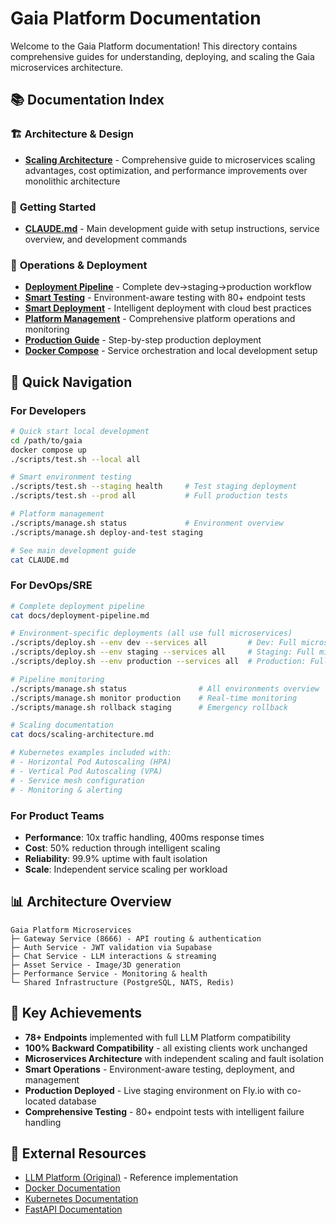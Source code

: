 # Gaia Platform Documentation

Welcome to the Gaia Platform documentation! This directory contains comprehensive guides for understanding, deploying, and scaling the Gaia microservices architecture.

## 📚 Documentation Index

### 🏗️ **Architecture & Design**
- **[Scaling Architecture](scaling-architecture.md)** - Comprehensive guide to microservices scaling advantages, cost optimization, and performance improvements over monolithic architecture

### 🚀 **Getting Started** 
- **[CLAUDE.md](../CLAUDE.md)** - Main development guide with setup instructions, service overview, and development commands

### 🔧 **Operations & Deployment**
- **[Deployment Pipeline](deployment-pipeline.md)** - Complete dev→staging→production workflow
- **[Smart Testing](../scripts/test.sh)** - Environment-aware testing with 80+ endpoint tests
- **[Smart Deployment](../scripts/deploy.sh)** - Intelligent deployment with cloud best practices
- **[Platform Management](../scripts/manage.sh)** - Comprehensive platform operations and monitoring
- **[Production Guide](production-deployment.md)** - Step-by-step production deployment
- **[Docker Compose](../docker-compose.yml)** - Service orchestration and local development setup

## 🎯 Quick Navigation

### For Developers
```bash
# Quick start local development
cd /path/to/gaia
docker compose up
./scripts/test.sh --local all

# Smart environment testing
./scripts/test.sh --staging health     # Test staging deployment
./scripts/test.sh --prod all           # Full production tests

# Platform management
./scripts/manage.sh status             # Environment overview
./scripts/manage.sh deploy-and-test staging

# See main development guide
cat CLAUDE.md
```

### For DevOps/SRE
```bash
# Complete deployment pipeline
cat docs/deployment-pipeline.md

# Environment-specific deployments (all use full microservices)
./scripts/deploy.sh --env dev --services all         # Dev: Full microservices
./scripts/deploy.sh --env staging --services all     # Staging: Full microservices
./scripts/deploy.sh --env production --services all  # Production: Full microservices

# Pipeline monitoring
./scripts/manage.sh status                # All environments overview
./scripts/manage.sh monitor production    # Real-time monitoring
./scripts/manage.sh rollback staging      # Emergency rollback

# Scaling documentation
cat docs/scaling-architecture.md

# Kubernetes examples included with:
# - Horizontal Pod Autoscaling (HPA)
# - Vertical Pod Autoscaling (VPA)  
# - Service mesh configuration
# - Monitoring & alerting
```

### For Product Teams
- **Performance**: 10x traffic handling, 400ms response times
- **Cost**: 50% reduction through intelligent scaling
- **Reliability**: 99.9% uptime with fault isolation
- **Scale**: Independent service scaling per workload

## 📊 Architecture Overview

```
Gaia Platform Microservices
├─ Gateway Service (8666) - API routing & authentication
├─ Auth Service - JWT validation via Supabase  
├─ Chat Service - LLM interactions & streaming
├─ Asset Service - Image/3D generation
├─ Performance Service - Monitoring & health
└─ Shared Infrastructure (PostgreSQL, NATS, Redis)
```

## 🎉 Key Achievements

- **78+ Endpoints** implemented with full LLM Platform compatibility
- **100% Backward Compatibility** - all existing clients work unchanged
- **Microservices Architecture** with independent scaling and fault isolation
- **Smart Operations** - Environment-aware testing, deployment, and management
- **Production Deployed** - Live staging environment on Fly.io with co-located database
- **Comprehensive Testing** - 80+ endpoint tests with intelligent failure handling

## 🔗 External Resources

- [LLM Platform (Original)](../../llm-platform/) - Reference implementation
- [Docker Documentation](https://docs.docker.com/)
- [Kubernetes Documentation](https://kubernetes.io/docs/)
- [FastAPI Documentation](https://fastapi.tiangolo.com/)